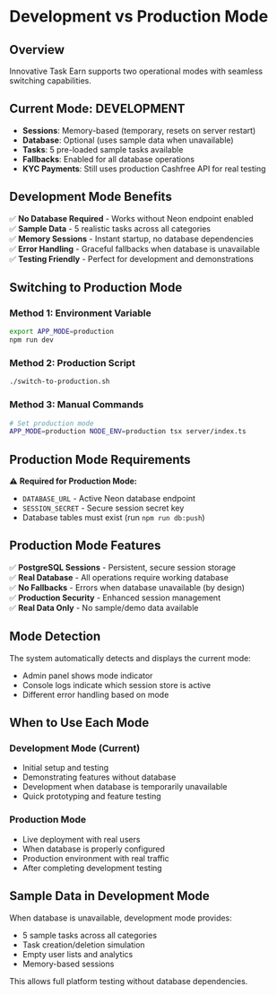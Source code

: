 # Development vs Production Mode

## Overview
Innovative Task Earn supports two operational modes with seamless switching capabilities.

## Current Mode: DEVELOPMENT
- **Sessions**: Memory-based (temporary, resets on server restart)
- **Database**: Optional (uses sample data when unavailable)
- **Tasks**: 5 pre-loaded sample tasks available
- **Fallbacks**: Enabled for all database operations
- **KYC Payments**: Still uses production Cashfree API for real testing

## Development Mode Benefits
✅ **No Database Required** - Works without Neon endpoint enabled  
✅ **Sample Data** - 5 realistic tasks across all categories  
✅ **Memory Sessions** - Instant startup, no database dependencies  
✅ **Error Handling** - Graceful fallbacks when database is unavailable  
✅ **Testing Friendly** - Perfect for development and demonstrations  

## Switching to Production Mode

### Method 1: Environment Variable
```bash
export APP_MODE=production
npm run dev
```

### Method 2: Production Script
```bash
./switch-to-production.sh
```

### Method 3: Manual Commands
```bash
# Set production mode
APP_MODE=production NODE_ENV=production tsx server/index.ts
```

## Production Mode Requirements
⚠️ **Required for Production Mode:**
- `DATABASE_URL` - Active Neon database endpoint
- `SESSION_SECRET` - Secure session secret key
- Database tables must exist (run `npm run db:push`)

## Production Mode Features
✅ **PostgreSQL Sessions** - Persistent, secure session storage  
✅ **Real Database** - All operations require working database  
✅ **No Fallbacks** - Errors when database unavailable (by design)  
✅ **Production Security** - Enhanced session management  
✅ **Real Data Only** - No sample/demo data available  

## Mode Detection
The system automatically detects and displays the current mode:
- Admin panel shows mode indicator
- Console logs indicate which session store is active
- Different error handling based on mode

## When to Use Each Mode

### Development Mode (Current)
- Initial setup and testing
- Demonstrating features without database
- Development when database is temporarily unavailable
- Quick prototyping and feature testing

### Production Mode
- Live deployment with real users
- When database is properly configured
- Production environment with real traffic
- After completing development testing

## Sample Data in Development Mode
When database is unavailable, development mode provides:
- 5 sample tasks across all categories
- Task creation/deletion simulation
- Empty user lists and analytics
- Memory-based sessions

This allows full platform testing without database dependencies.